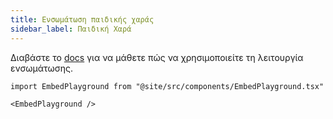 ```yaml
---
title: Ενσωμάτωση παιδικής χαράς
sidebar_label: Παιδική Χαρά
---
```


Διαβάστε το [docs](intro) για να μάθετε πώς να χρησιμοποιείτε τη λειτουργία ενσωμάτωσης.

```mdx-code-block
import EmbedPlayground from "@site/src/components/EmbedPlayground.tsx"

<EmbedPlayground />
```
